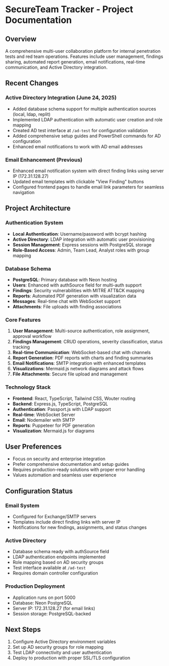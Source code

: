# SecureTeam Tracker - Project Documentation

## Overview
A comprehensive multi-user collaboration platform for internal penetration tests and red team operations. Features include user management, findings sharing, automated report generation, email notifications, real-time communication, and Active Directory integration.

## Recent Changes

### Active Directory Integration (June 24, 2025)
- Added database schema support for multiple authentication sources (local, ldap, replit)
- Implemented LDAP authentication with automatic user creation and role mapping
- Created AD test interface at `/ad-test` for configuration validation
- Added comprehensive setup guides and PowerShell commands for AD configuration
- Enhanced email notifications to work with AD email addresses

### Email Enhancement (Previous)
- Enhanced email notification system with direct finding links using server IP (172.31.128.27)
- Updated email templates with clickable "View Finding" buttons
- Configured frontend pages to handle email link parameters for seamless navigation

## Project Architecture

### Authentication System
- **Local Authentication**: Username/password with bcrypt hashing
- **Active Directory**: LDAP integration with automatic user provisioning
- **Session Management**: Express sessions with PostgreSQL storage
- **Role-Based Access**: Admin, Team Lead, Analyst roles with group mapping

### Database Schema
- **PostgreSQL**: Primary database with Neon hosting
- **Users**: Enhanced with authSource field for multi-auth support
- **Findings**: Security vulnerabilities with MITRE ATT&CK mapping
- **Reports**: Automated PDF generation with visualization data
- **Messages**: Real-time chat with WebSocket support
- **Attachments**: File uploads with finding associations

### Core Features
1. **User Management**: Multi-source authentication, role assignment, approval workflow
2. **Findings Management**: CRUD operations, severity classification, status tracking
3. **Real-time Communication**: WebSocket-based chat with channels
4. **Report Generation**: PDF reports with charts and finding summaries
5. **Email Notifications**: SMTP integration with enhanced templates
6. **Visualizations**: Mermaid.js network diagrams and attack flows
7. **File Attachments**: Secure file upload and management

### Technology Stack
- **Frontend**: React, TypeScript, Tailwind CSS, Wouter routing
- **Backend**: Express.js, TypeScript, PostgreSQL
- **Authentication**: Passport.js with LDAP support
- **Real-time**: WebSocket Server
- **Email**: Nodemailer with SMTP
- **Reports**: Puppeteer for PDF generation
- **Visualization**: Mermaid.js for diagrams

## User Preferences
- Focus on security and enterprise integration
- Prefer comprehensive documentation and setup guides
- Requires production-ready solutions with proper error handling
- Values automation and seamless user experience

## Configuration Status

### Email System
- Configured for Exchange/SMTP servers
- Templates include direct finding links with server IP
- Notifications for new findings, assignments, and status changes

### Active Directory
- Database schema ready with authSource field
- LDAP authentication endpoints implemented
- Role mapping based on AD security groups
- Test interface available at `/ad-test`
- Requires domain controller configuration

### Production Deployment
- Application runs on port 5000
- Database: Neon PostgreSQL
- Server IP: 172.31.128.27 (for email links)
- Session storage: PostgreSQL-backed

## Next Steps
1. Configure Active Directory environment variables
2. Set up AD security groups for role mapping
3. Test LDAP connectivity and user authentication
4. Deploy to production with proper SSL/TLS configuration